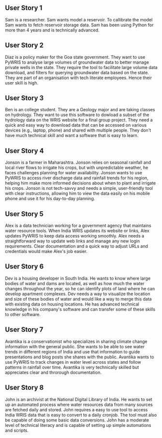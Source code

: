 ## User Story 1
Sam is a researcher. Sam wants model a reservoir. To callibrate the model Sam wants to fetch reservoir storage data. Sam has been using Python for more than 4 years and is technically advanced.

## User Story 2
Diaz is a policy maker for the Goa state government. They want to use PyWRIS to analyse large volumes of groundwater data to better manage private wells in the state. They require the tool to facilitate large volume data download, and filters for querying groundwater data based on the state. They are part of an organisation with tech literate employees. Hence their user skill is high.

## User Story 3

Ben is an college student. They are a Geology major and are taking classes on hydrology. They want to use this software to dowload a subset of the hydrology data on the WRIS website for a final group project. They need a quick and easy way to download data that can be accessed on various devices (e.g., laptop, phone) and shared with multiple people. They don't have much technical skill and want a software that is easy to learn.

## User Story 4

Jonson is a farmer in Maharashtra. Jonson relies on seasonal rainfall and local river flows to irrigate his crops, but with unpredictable weather, he faces challenges planning for water availability. Jonson wants to use PyWRIS to access river discharge data and rainfall trends for his region, helping him make more informed decisions about when to plant and irrigate his crops. Jonson is not tech-savvy and needs a simple, user-friendly tool with clear instructions, allowing him to view the data easily on his mobile phone and use it for his day-to-day planning.

## User Story 5

Alex is a data technician working for a government agency that maintains water resource tools. When India WRIS updates its website or links, Alex updates PyWRIS to keep data access working smoothly. Alex needs a straightforward way to update web links and manage any new login requirements. Clear documentation and a quick way to adjust URLs and credentials would make Alex's job easier.

## User Story 6

Dev is a housing developer in South India. He wants to know where large bodies of water and dams are located, as well as how much the water changes throughout the year, so he can identify plots of land where he can develop apartment complexes. Dev needs a way to visualize the location and size of these bodies of water and would like a way to merge this data with existing data on housing locations. He has advanced technical knowledge in his company's software and can transfer some of these skills to other software.

## User Story 7
Avantika is a conservationist who specializes in sharing climate change information with the general public. She wants to be able to see water trends in different regions of India and use that information to guide presentations and blog posts she shares with the public. Avantika wants to use PyWRIS to track changes in water level across states and follow patterns in rainfall over time. Avantika is very technically skilled but appreciates clear and throrough documentation.

## User Story 8
John is an archivist at the National Digital Library of India. He wants to set up an automated process where water resources data from many sources are fetched daily and stored. John requires a easy to use tool to access India WRIS data that is easy to convert to a daily cronjob. The tool must also be capable of doing some basic data conversions. John has a moderate level of technical literacy and is capable of setting up simple automations and scripts. 
